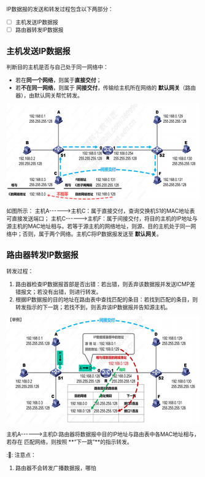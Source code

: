 IP数据报的发送和转发过程包含以下两部分：
- [ ] 主机发送IP数据报
- [ ] 路由器转发IP数据报

## 主机发送IP数据报
 判断目的主机是否与自己处于同一网络中：
- 若在**同一个网络**，则属于**直接交付**；
- 若**不在同一网络**，则属于 **间接交付**，传输给主机所在网络的 **默认网关**（路由器），由默认网关帮忙转发。
 <div align=left><img width="530" height="250" src="./images/IP主机转发.PNG"/></div>  
  
如图所示：
主机A------>主机C：属于直接交付，查询交换机S1的MAC地址表可直接发送端口；
主机C------>主机F：属于间接交付，将目的主机的IP地址与源主机的MAC地址相与。若等于源主机的网络地址，则源、目的主机处于同一网络中；否则，属于两个网络。主机C将IP数据报发送至 **默认网关**。

## 路由器转发IP数据报
转发过程：
1. 路由器检查IP数据报首部是否出错：若出错，则丢弃该数据报并发送ICMP差错报文；若没有出错，则进行转发。
2. 根据IP数据报的目的地址在路由表中查找匹配的条目：若找到匹配的条目，则转发指示的下一跳；若找不到，则丢弃该IP数据报并告知源主机。

 <div align=left><img width="530" height="280" src="./images/IP路由器转发.PNG"/></div> 

主机A------>主机D:路由器将数据报中目的IP地址与路由表中各MAC地址相与，若存在 匹配网络，则按照 **“下一跳”**的指示转发。

::pencil::  注意点：
1. 路由器不会转发广播数据报，哪怕




